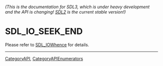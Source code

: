 ###### (This is the documentation for SDL3, which is under heavy development and the API is changing! [SDL2](https://wiki.libsdl.org/SDL2/) is the current stable version!)
# SDL_IO_SEEK_END

Please refer to [SDL_IOWhence](SDL_IOWhence) for details.

----
[CategoryAPI](CategoryAPI), [CategoryAPIEnumerators](CategoryAPIEnumerators)

